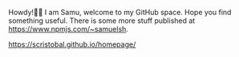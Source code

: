 Howdy!👋🏻 I am Samu, welcome to my GitHub space. Hope you find something useful. 
There is some more stuff published at https://www.npmjs.com/~samuelsh. 

https://scristobal.github.io/homepage/
